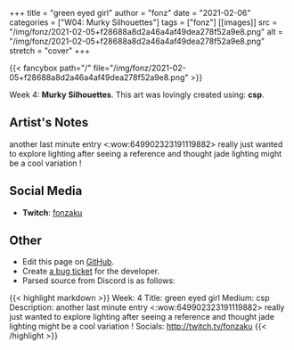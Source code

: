 +++
title =       "green eyed girl"
author =      "fonz"
date =        "2021-02-06"
categories =  ["W04: Murky Silhouettes"]
tags =        ["fonz"]
[[images]]
                      src = "/img/fonz/2021-02-05+f28688a8d2a46a4af49dea278f52a9e8.png"
                      alt = "/img/fonz/2021-02-05+f28688a8d2a46a4af49dea278f52a9e8.png"
                      stretch = "cover"
+++


{{< fancybox path="/" file="/img/fonz/2021-02-05+f28688a8d2a46a4af49dea278f52a9e8.png" >}}


Week 4: **Murky Silhouettes**. This art was lovingly created using: **csp**.

## Artist's Notes

another last minute entry  <:wow:649902323191119882>  really just wanted to explore lighting after seeing a reference and thought jade lighting might be a cool variation !

## Social Media

- **Twitch**: [fonzaku]()


## Other

- Edit this page on [GitHub](https://github.com/teaminkling/web-refresh/edit/main/blog/content/blog/fonz-week-4-ad79.md).
- Create [a bug ticket](https://github.com/teaminkling/web-refresh/issues/new?assignees=&labels=bug&template=problem-report.md&title=) for the developer.
- Parsed source from Discord is as follows:

{{< highlight markdown >}}
Week: 4
Title: green eyed girl
Medium: csp
Description: another last minute entry  <:wow:649902323191119882>  really just wanted to explore lighting after seeing a reference and thought jade lighting might be a cool variation !
Socials: http://twitch.tv/fonzaku
{{< /highlight >}}